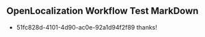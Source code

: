 ## OpenLocalization Workflow Test MarkDown
* 51fc828d-4101-4d90-ac0e-92a1d94f2f89 thanks!

<!--HONumber=Jan17_HO1-->



